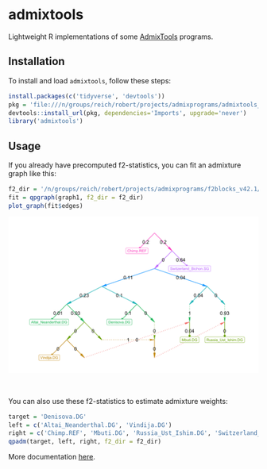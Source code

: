 
<!-- README.md is generated from README.Rmd. Please edit that file -->

# admixtools

Lightweight R implementations of some
[AdmixTools](https://github.com/DReichLab/AdmixTools) programs.

## Installation

To install and load `admixtools`, follow these steps:

``` r
install.packages(c('tidyverse', 'devtools'))
pkg = 'file:///n/groups/reich/robert/projects/admixprograms/admixtools_0.1.0.tar.gz'
devtools::install_url(pkg, dependencies='Imports', upgrade='never')
library('admixtools')
```

## Usage

If you already have precomputed f2-statistics, you can fit an admixture
graph like this:

``` r
f2_dir = '/n/groups/reich/robert/projects/admixprograms/f2blocks_v42.1/'
fit = qpgraph(graph1, f2_dir = f2_dir)
plot_graph(fit$edges)
```

![example graph](man/figures/graph1.png)

<br>

You can also use these f2-statistics to estimate admixture weights:

``` r
target = 'Denisova.DG'
left = c('Altai_Neanderthal.DG', 'Vindija.DG')
right = c('Chimp.REF', 'Mbuti.DG', 'Russia_Ust_Ishim.DG', 'Switzerland_Bichon.SG')
qpadm(target, left, right, f2_dir = f2_dir)
```

More documentation
[here](https://uqrmaie1.github.io/admixtools/articles/admixtools.html).
